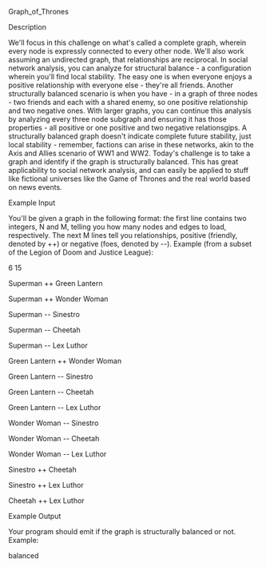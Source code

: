 Graph_of_Thrones

Description

We'll focus in this challenge on what's called a complete graph, wherein every node is expressly connected to every other node. We'll also work assuming an undirected graph, that relationships are reciprocal.
In social network analysis, you can analyze for structural balance - a configuration wherein you'll find local stability. The easy one is when everyone enjoys a positive relationship with everyone else - they're all friends. Another structurally balanced scenario is when you have - in a graph of three nodes - two friends and each with a shared enemy, so one positive relationship and two negative ones.
With larger graphs, you can continue this analysis by analyzing every three node subgraph and ensuring it has those properties - all positive or one positive and two negative relationsgips.
A structurally balanced graph doesn't indicate complete future stability, just local stability - remember, factions can arise in these networks, akin to the Axis and Allies scenario of WW1 and WW2.
Today's challenge is to take a graph and identify if the graph is structurally balanced. This has great applicability to social network analysis, and can easily be applied to stuff like fictional universes like the Game of Thrones and the real world based on news events.

Example Input

You'll be given a graph in the following format: the first line contains two integers, N and M, telling you how many nodes and edges to load, respectively. The next M lines tell you relationships, positive (friendly, denoted by ++) or negative (foes, denoted by --). Example (from a subset of the Legion of Doom and Justice League):

6 15

Superman ++ Green Lantern

Superman ++ Wonder Woman

Superman -- Sinestro

Superman -- Cheetah

Superman -- Lex Luthor

Green Lantern ++ Wonder Woman

Green Lantern -- Sinestro

Green Lantern -- Cheetah

Green Lantern -- Lex Luthor

Wonder Woman -- Sinestro

Wonder Woman -- Cheetah

Wonder Woman -- Lex Luthor

Sinestro ++ Cheetah

Sinestro ++ Lex Luthor

Cheetah ++ Lex Luthor

Example Output

Your program should emit if the graph is structurally balanced or not. Example:

balanced
